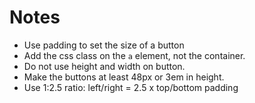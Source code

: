 # Notes

- Use padding to set the size of a button
- Add the css class on the `a` element, not the container.
- Do not use height and width on button.
- Make the buttons at least 48px or 3em in height.
- Use 1:2.5 ratio: left/right = 2.5 x top/bottom padding
